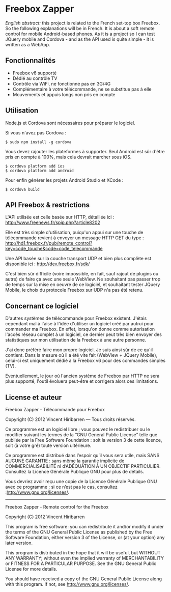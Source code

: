 Freebox Zapper
==============

*English abstract:* this project is related to the French set-top box Freebox. So the following explanations will be in French. It is about a soft remote control for mobile Android-based phones. As it is a project so I can test JQuery mobile and Cordova - and as the API used is quite simple - it is written as a WebApp.

Fonctionnalités
---------------

-	Freebox v6 supporté
-	Dédié au contrôle TV
-	Contrôle via WiFi, ne fonctionne pas en 3G/4G
-	Complémentaire à votre télécommande, ne se substitue pas à elle
-	Mouvements et appuis longs non pris en compte

Utilisation
-----------

Node.js et Cordova sont nécessaires pour préparer le logiciel.

Si vous n'avez pas Cordova :

```
$ sudo npm install -g cordova
```

Vous devez rajouter les plateformes à supporter. Seul Android est sûr d'être pris en compte à 100%, mais cela devrait marcher sous iOS.

```
$ cordova platform add ios
$ cordova platform add android
```

Pour enfin générer les projets Android Studio et XCode :

```
$ cordova build
```

API Freebox & restrictions
--------------------------

L'API utilisée est celle basée sur HTTP, détaillée ici : http://www.freenews.fr/spip.php?article8202

Elle est très simple d'utilisation, puiqu'un appui sur une touche de télécommande revient à envoyer un message HTTP GET du type : http://hd1.freebox.fr/pub/remote_control?key=code_touche&code=code_telecommande

Une API basée sur la couche transport UDP et bien plus complète est disponible ici : http://dev.freebox.fr/sdk/

C'est bien sûr difficile (voire impossible, en fait, sauf rajout de plugins ou autre) de faire ça avec une seule WebView. Ne souhaitant pas passer trop de temps sur la mise en oeuvre de ce logiciel, et souhaitant tester JQuery Mobile, le choix du protocole Freebox sur UDP n'a pas été retenu.

Concernant ce logiciel
----------------------

D'autres systèmes de télécommande pour Freebox existent. J'étais cependant mal à l'aise à l'idée d'utiliser un logiciel créé par autrui pour commander ma Freebox. En effet, lorsqu'on donne comme autorisation l'accès réseau complet à un logiciel, ce dernier peut très bien envoyer des statistiques sur mon utilisation de la Freebox à une autre personne.

J'ai donc préféré faire mon propre logiciel. Je suis ainsi sûr de ce qu'il contient. Dans la mesure où il a été vite fait (WebView + JQuery Mobile), celui-ci est uniquement dédié à la Freebox v6 pour des commandes simples (TV).

Eventuellement, le jour où l'ancien système de Freebox par HTTP ne sera plus supporté, l'outil évoluera peut-être et corrigera alors ces limitations.

License et auteur
-----------------

Freebox Zapper - Télécommande pour Freebox

Copyright (C) 2012 Vincent Hiribarren — Tous droits réservés.

Ce programme est un logiciel libre ; vous pouvez le redistribuer ou le modifier suivant les termes de la “GNU General Public License” telle que publiée par la Free Software Foundation : soit la version 3 de cette licence, soit (à votre gré) toute version ultérieure.

Ce programme est distribué dans l’espoir qu’il vous sera utile, mais SANS AUCUNE GARANTIE : sans même la garantie implicite de COMMERCIALISABILITÉ ni d’ADÉQUATION À UN OBJECTIF PARTICULIER. Consultez la Licence Générale Publique GNU pour plus de détails.

Vous devriez avoir reçu une copie de la Licence Générale Publique GNU avec ce programme ; si ce n’est pas le cas, consultez :http://www.gnu.org/licenses/.

---

Freebox Zapper - Remote control for the Freebox

Copyright (C) 2012 Vincent Hiribarren

This program is free software: you can redistribute it and/or modify it under the terms of the GNU General Public License as published by the Free Software Foundation, either version 3 of the License, or (at your option) any later version.

This program is distributed in the hope that it will be useful, but WITHOUT ANY WARRANTY; without even the implied warranty of MERCHANTABILITY or FITNESS FOR A PARTICULAR PURPOSE. See the GNU General Public License for more details.

You should have received a copy of the GNU General Public License along with this program. If not, see http://www.gnu.org/licenses/.
